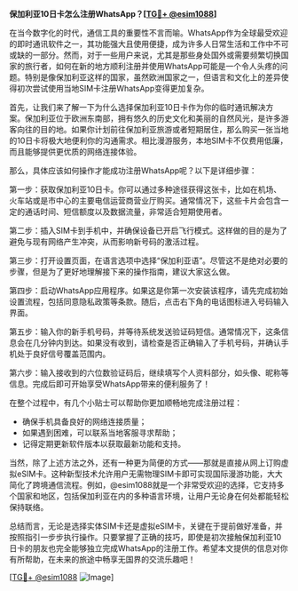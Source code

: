 **保加利亚10日卡怎么注册WhatsApp？[[TG💪+ @esim1088](https://t.me/s/esim1088)]**

在当今数字化的时代，通信工具的重要性不言而喻。WhatsApp作为全球最受欢迎的即时通讯软件之一，其功能强大且使用便捷，成为许多人日常生活和工作中不可或缺的一部分。然而，对于一些用户来说，尤其是那些身处国外或需要频繁切换国家的旅行者，如何在新的地方顺利注册并使用WhatsApp可能是一个令人头疼的问题。特别是像保加利亚这样的国家，虽然欧洲国家之一，但语言和文化上的差异使得初次尝试使用当地SIM卡注册WhatsApp变得更加复杂。

首先，让我们来了解一下为什么选择保加利亚10日卡作为你的临时通讯解决方案。保加利亚位于欧洲东南部，拥有悠久的历史文化和美丽的自然风光，是许多游客向往的目的地。如果你计划前往保加利亚旅游或者短期居住，那么购买一张当地的10日卡将极大地便利你的沟通需求。相比漫游服务，本地SIM卡不仅费用低廉，而且能够提供更优质的网络连接体验。

那么，具体应该如何操作才能成功注册WhatsApp呢？以下是详细步骤：

第一步：获取保加利亚10日卡。你可以通过多种途径获得这张卡，比如在机场、火车站或是市中心的主要电信运营商营业厅购买。通常情况下，这些卡片会包含一定的通话时间、短信额度以及数据流量，非常适合短期使用者。

第二步：插入SIM卡到手机中，并确保设备已开启飞行模式。这样做的目的是为了避免与现有网络产生冲突，从而影响新号码的激活过程。

第三步：打开设置页面，在语言选项中选择“保加利亚语”。尽管这不是绝对必要的步骤，但是为了更好地理解接下来的操作指南，建议大家这么做。

第四步：启动WhatsApp应用程序。如果这是你第一次安装该程序，请先完成初始设置流程，包括同意隐私政策等条款。随后，点击右下角的电话图标进入号码输入界面。

第五步：输入你的新手机号码，并等待系统发送验证码短信。通常情况下，这条信息会在几分钟内到达。如果没有收到，请检查是否正确输入了手机号码，并确认手机处于良好信号覆盖范围内。

第六步：输入接收到的六位数验证码后，继续填写个人资料部分，如头像、昵称等信息。完成后即可开始享受WhatsApp带来的便利服务了！

在整个过程中，有几个小贴士可以帮助你更加顺畅地完成注册过程：
- 确保手机具备良好的网络连接质量；
- 如果遇到困难，可以联系当地客服寻求帮助；
- 记得定期更新软件版本以获取最新功能和支持。

当然，除了上述方法之外，还有一种更为简便的方式——那就是直接从网上订购虚拟eSIM卡。这种新型技术允许用户无需物理SIM卡即可实现国际漫游功能，大大简化了跨境通信流程。例如，@esim1088就是一个非常受欢迎的选择，它支持多个国家和地区，包括保加利亚在内的多种语言环境，让用户无论身在何处都能轻松保持联络。

总结而言，无论是选择实体SIM卡还是虚拟eSIM卡，关键在于提前做好准备，并按照指引一步步执行操作。只要掌握了正确的技巧，即使是初次接触保加利亚10日卡的朋友也完全能够独立完成WhatsApp的注册工作。希望本文提供的信息对你有所帮助，在未来的旅途中畅享无国界的交流乐趣吧！

[[TG💪+ @esim1088](https://t.me/s/esim1088) ![Image](https://i.postimg.cc/4NQfJmqS/Snipaste-2025-05-13-00-14-12.png)]
